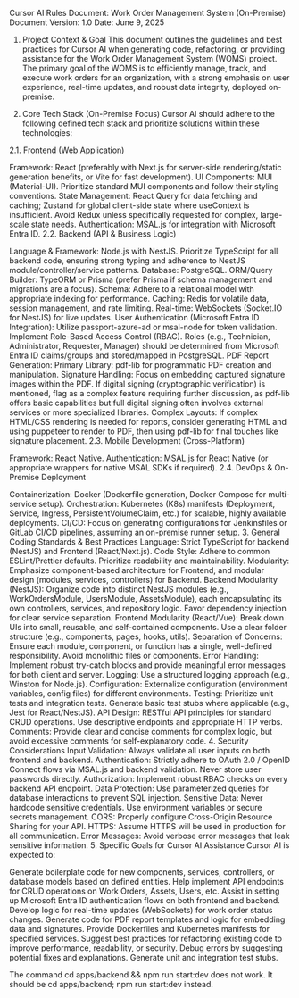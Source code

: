 Cursor AI Rules Document: Work Order Management System (On-Premise)
Document Version: 1.0
Date: June 9, 2025

1. Project Context & Goal
This document outlines the guidelines and best practices for Cursor AI when generating code, refactoring, or providing assistance for the Work Order Management System (WOMS) project. The primary goal of the WOMS is to efficiently manage, track, and execute work orders for an organization, with a strong emphasis on user experience, real-time updates, and robust data integrity, deployed on-premise.

2. Core Tech Stack (On-Premise Focus)
Cursor AI should adhere to the following defined tech stack and prioritize solutions within these technologies:

2.1. Frontend (Web Application)

Framework: React (preferably with Next.js for server-side rendering/static generation benefits, or Vite for fast development).
UI Components: MUI (Material-UI). Prioritize standard MUI components and follow their styling conventions.
State Management: React Query for data fetching and caching; Zustand for global client-side state where useContext is insufficient. Avoid Redux unless specifically requested for complex, large-scale state needs.
Authentication: MSAL.js for integration with Microsoft Entra ID.
2.2. Backend (API & Business Logic)

Language & Framework: Node.js with NestJS. Prioritize TypeScript for all backend code, ensuring strong typing and adherence to NestJS module/controller/service patterns.
Database: PostgreSQL.
ORM/Query Builder: TypeORM or Prisma (prefer Prisma if schema management and migrations are a focus).
Schema: Adhere to a relational model with appropriate indexing for performance.
Caching: Redis for volatile data, session management, and rate limiting.
Real-time: WebSockets (Socket.IO for NestJS) for live updates.
User Authentication (Microsoft Entra ID Integration):
Utilize passport-azure-ad or msal-node for token validation.
Implement Role-Based Access Control (RBAC). Roles (e.g., Technician, Administrator, Requester, Manager) should be determined from Microsoft Entra ID claims/groups and stored/mapped in PostgreSQL.
PDF Report Generation:
Primary Library: pdf-lib for programmatic PDF creation and manipulation.
Signature Handling: Focus on embedding captured signature images within the PDF. If digital signing (cryptographic verification) is mentioned, flag as a complex feature requiring further discussion, as pdf-lib offers basic capabilities but full digital signing often involves external services or more specialized libraries.
Complex Layouts: If complex HTML/CSS rendering is needed for reports, consider generating HTML and using puppeteer to render to PDF, then using pdf-lib for final touches like signature placement.
2.3. Mobile Development (Cross-Platform)

Framework: React Native.
Authentication: MSAL.js for React Native (or appropriate wrappers for native MSAL SDKs if required).
2.4. DevOps & On-Premise Deployment

Containerization: Docker (Dockerfile generation, Docker Compose for multi-service setup).
Orchestration: Kubernetes (K8s) manifests (Deployment, Service, Ingress, PersistentVolumeClaim, etc.) for scalable, highly available deployments.
CI/CD: Focus on generating configurations for Jenkinsfiles or GitLab CI/CD pipelines, assuming an on-premise runner setup.
3. General Coding Standards & Best Practices
Language: Strict TypeScript for backend (NestJS) and Frontend (React/Next.js).
Code Style: Adhere to common ESLint/Prettier defaults. Prioritize readability and maintainability.
Modularity: Emphasize component-based architecture for Frontend, and modular design (modules, services, controllers) for Backend.
Backend Modularity (NestJS): Organize code into distinct NestJS modules (e.g., WorkOrdersModule, UsersModule, AssetsModule), each encapsulating its own controllers, services, and repository logic. Favor dependency injection for clear service separation.
Frontend Modularity (React/Vue): Break down UIs into small, reusable, and self-contained components. Use a clear folder structure (e.g., components, pages, hooks, utils).
Separation of Concerns: Ensure each module, component, or function has a single, well-defined responsibility. Avoid monolithic files or components.
Error Handling: Implement robust try-catch blocks and provide meaningful error messages for both client and server.
Logging: Use a structured logging approach (e.g., Winston for Node.js).
Configuration: Externalize configuration (environment variables, config files) for different environments.
Testing: Prioritize unit tests and integration tests. Generate basic test stubs where applicable (e.g., Jest for React/NestJS).
API Design: RESTful API principles for standard CRUD operations. Use descriptive endpoints and appropriate HTTP verbs.
Comments: Provide clear and concise comments for complex logic, but avoid excessive comments for self-explanatory code.
4. Security Considerations
Input Validation: Always validate all user inputs on both frontend and backend.
Authentication: Strictly adhere to OAuth 2.0 / OpenID Connect flows via MSAL.js and backend validation. Never store user passwords directly.
Authorization: Implement robust RBAC checks on every backend API endpoint.
Data Protection: Use parameterized queries for database interactions to prevent SQL injection.
Sensitive Data: Never hardcode sensitive credentials. Use environment variables or secure secrets management.
CORS: Properly configure Cross-Origin Resource Sharing for your API.
HTTPS: Assume HTTPS will be used in production for all communication.
Error Messages: Avoid verbose error messages that leak sensitive information.
5. Specific Goals for Cursor AI Assistance
Cursor AI is expected to:

Generate boilerplate code for new components, services, controllers, or database models based on defined entities.
Help implement API endpoints for CRUD operations on Work Orders, Assets, Users, etc.
Assist in setting up Microsoft Entra ID authentication flows on both frontend and backend.
Develop logic for real-time updates (WebSockets) for work order status changes.
Generate code for PDF report templates and logic for embedding data and signatures.
Provide Dockerfiles and Kubernetes manifests for specified services.
Suggest best practices for refactoring existing code to improve performance, readability, or security.
Debug errors by suggesting potential fixes and explanations.
Generate unit and integration test stubs.

The command cd apps/backend && npm run start:dev does not work. It should be cd apps/backend; npm run start:dev instead.